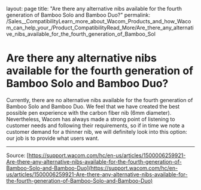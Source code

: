 layout: page
title: "Are there any alternative nibs available for the fourth generation of Bamboo Solo and Bamboo Duo?"
permalink: /Sales__CompatibilityLearn_more_about_Wacom_Products_and_how_Wacom_can_help_your_/Product_CompatibilityRead_More/Are_there_any_alternative_nibs_available_for_the_fourth_generation_of_Bamboo_Sol

# Are there any alternative nibs available for the fourth generation of Bamboo Solo and Bamboo Duo?

Currently, there are no alternative nibs available for the fourth generation of Bamboo Solo and Bamboo Duo. We feel that we have created the best possible pen experience with the carbon fiber nib (6mm diameter). Nevertheless, Wacom has always made a strong point of listening to customer needs and following their requirements, so if in time we note a customer demand for a thinner nib, we will definitely look into this option: our job is to provide what users want.

---
Source: [https://support.wacom.com/hc/en-us/articles/1500006259921-Are-there-any-alternative-nibs-available-for-the-fourth-generation-of-Bamboo-Solo-and-Bamboo-Duo](https://support.wacom.com/hc/en-us/articles/1500006259921-Are-there-any-alternative-nibs-available-for-the-fourth-generation-of-Bamboo-Solo-and-Bamboo-Duo)
